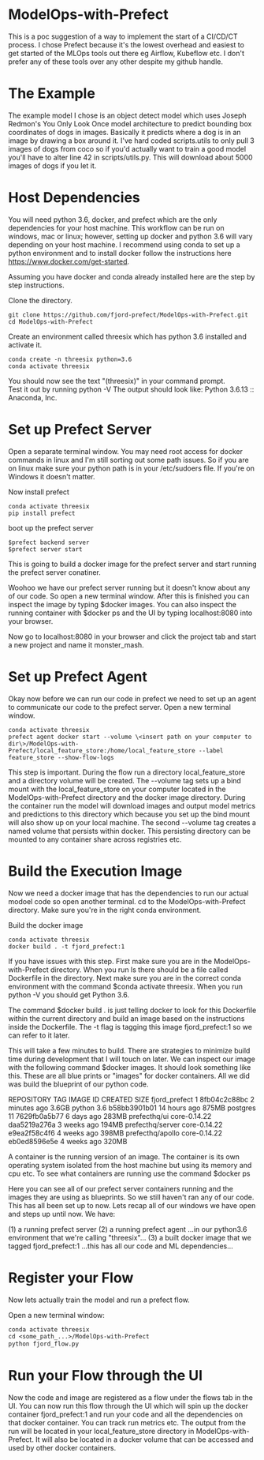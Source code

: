 # ModelOps-with-Prefect

This is a poc suggestion of a way to implement the start of a CI/CD/CT process.  I chose Prefect because it's the lowest overhead and easiest to get started of the MLOps tools out there eg Airflow, Kubeflow etc.  I don't prefer any of these tools over any other despite my github handle.

# The Example
The example model I chose is an object detect model which uses Joseph Redmon's You Only Look Once model architecture to predict bounding box coordinates of dogs in images.  Basically it predicts where a dog is in an image by drawing a box around it.  I've hard coded scripts.utils to only pull 3 images of dogs from coco so if you'd actually want to train a good model you'll have to alter line 42 in scripts/utils.py.  This will download about 5000 images of dogs if you let it.

# Host Dependencies
You will need python 3.6, docker, and prefect which are the only dependencies for your host machine.  This workflow can be run on windows, mac or linux; however, setting up docker and python 3.6 will vary depending on your host machine.  I recommend using conda to set up a python environment and to install docker follow the instructions here https://www.docker.com/get-started.

Assuming you have docker and conda already installed here are the step by step instructions.

Clone the directory.
```dif
git clone https://github.com/fjord-prefect/ModelOps-with-Prefect.git
cd ModelOps-with-Prefect
```

Create an environment called threesix which has python 3.6 installed and activate it.
```dif
conda create -n threesix python=3.6
conda activate threesix
```

You should now see the text "(threesix)" in your command prompt.  
Test it out by running 
python -V
The output should look like:  Python 3.6.13 :: Anaconda, Inc.

# Set up Prefect Server
Open a separate terminal window.
You may need root access for docker commands in linux and I'm still sorting out some path issues.  So if you are on linux make sure your python path is in your /etc/sudoers file.  If you're on Windows it doesn't matter.

Now install prefect
```dif
conda activate threesix
pip install prefect
```

boot up the prefect server
```dif
$prefect backend server
$prefect server start
```

This is going to build a docker image for the prefect server and start running the prefect server conatiner.   

Woohoo we have our prefect server running but it doesn't know about any of our code.  So open a new terminal window.  After this is finished you can inspect the image by typing $docker images.  You can also inspect the running container with $docker ps and the UI by typing localhost:8080 into your browser. 

Now go to localhost:8080 in your browser and click the project tab and start a new project and name it monster_mash.

# Set up Prefect Agent
Okay now before we can run our code in prefect we need to set up an agent to communicate our code to the prefect server.  Open a new terminal window.
```dif
conda activate threesix
prefect agent docker start --volume \<insert path on your computer to dir\>/ModelOps-with-Prefect/local_feature_store:/home/local_feature_store --label feature_store --show-flow-logs
```
This step is important. During the flow run a directory local_feature_store and a directory volume will be created.  The --volume tag sets up a bind mount with the local_feature_store on your computer located in the ModelOps-with-Prefect directory and the docker image directory.  During the container run the model will download images and output model metrics and predictions to this directory which because you set up the bind mount will also show up on your local machine.  The second --volume tag creates a named volume that persists within docker.  This persisting directory can be mounted to any container share across registries etc.
  
# Build the Execution Image
Now we need a docker image that has the dependencies to run our actual modoel code so open another terminal.  cd to the ModelOps-with-Prefect directory.  Make sure you're in the right conda environment.

Build the docker image
```dif
conda activate threesix
docker build . -t fjord_prefect:1
```
If you have issues with this step.  First make sure you are in the ModelOps-with-Prefect directory.  When you run ls there should be a file called Dockerfile in the directory.  Next make sure you are in the correct conda environment with the command $conda activate threesix.  When you run python -V you should get Python 3.6.  

The command $docker build . is just telling docker to look for this Dockerfile within the current directory and build an image based on the instructions inside the Dockerfile.  The -t flag is tagging this image fjord_prefect:1 so we can refer to it later.

This will take a few minutes to build.  There are strategies to minimize build time during development that I will touch on later.  We can inspect our image with the following command $docker images.  It should look something like this.  These are all blue prints or "images" for docker containers.  All we did was build the blueprint of our python code.

REPOSITORY              TAG            IMAGE ID       CREATED         SIZE
fjord_prefect           1              8fb04c2c88bc   2 minutes ago   3.6GB
python                  3.6            b58bb3901b01   14 hours ago    875MB
postgres                11             7629fb0a5b77   6 days ago      283MB
prefecthq/ui            core-0.14.22   daa5219a276a   3 weeks ago     194MB
prefecthq/server        core-0.14.22   e9ea2f58c4f6   4 weeks ago     398MB
prefecthq/apollo        core-0.14.22   eb0ed8596e5e   4 weeks ago     320MB

A container is the running version of an image.  The container is its own operating system isolated from the host machine but using its memory and cpu etc.  To see what containers are running use the command $docker ps

Here you can see all of our prefect server containers running and the images they are using as blueprints.  So we still haven't ran any of our code.  This has all been set up to now.  Lets recap all of our windows we have open and steps up until now.  We have:

(1) a running prefect server 
(2) a running prefect agent ...in our python3.6 environment that we're calling "threesix"...
(3) a built docker image that we tagged fjord_prefect:1 ...this has all our code and ML dependencies...

# Register your Flow

Now lets actually train the model and run a prefect flow.  

Open a new terminal window:

```diff
conda activate threesix
cd <some_path_...>/ModelOps-with-Prefect
python fjord_flow.py
```

# Run your Flow through the UI
Now the code and image are registered as a flow under the flows tab in the UI.  You can now run this flow through the UI which will spin up the docker container fjord_prefect:1 and run your code and all the dependencies on that docker container.  You can track run metrics etc.  The output from the run will be located in your local_feature_store directory in ModelOps-with-Prefect.  It will also be located in a docker volume that can be accessed and used by other docker containers.
